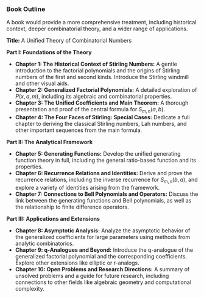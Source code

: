 ### **Book Outline**

A book would provide a more comprehensive treatment, including historical context, deeper combinatorial theory, and a wider range of applications.

**Title:** A Unified Theory of Combinatorial Numbers

**Part I: Foundations of the Theory**

* **Chapter 1: The Historical Context of Stirling Numbers:** A gentle introduction to the factorial polynomials and the origins of Stirling numbers of the first and second kinds. Introduce the Stirling windmill and other visual aids.
* **Chapter 2: Generalized Factorial Polynomials:** A detailed exploration of $P(x,a,m)$, including its algebraic and combinatorial properties.
* **Chapter 3: The Unified Coefficients and Main Theorem:** A thorough presentation and proof of the central formula for $S_{m,n}(a,b)$.
* **Chapter 4: The Four Faces of Stirling: Special Cases:** Dedicate a full chapter to deriving the classical Stirling numbers, Lah numbers, and other important sequences from the main formula.

**Part II: The Analytical Framework**

* **Chapter 5: Generating Functions:** Develop the unified generating function theory in full, including the general ratio-based function and its properties.
* **Chapter 6: Recurrence Relations and Identities:** Derive and prove the recurrence relations, including the inverse recurrence for $S_{m,n}(b,a)$, and explore a variety of identities arising from the framework.
* **Chapter 7: Connections to Bell Polynomials and Operators:** Discuss the link between the generating functions and Bell polynomials, as well as the relationship to finite difference operators.

**Part III: Applications and Extensions**

* **Chapter 8: Asymptotic Analysis:** Analyze the asymptotic behavior of the generalized coefficients for large parameters using methods from analytic combinatorics.
* **Chapter 9: q-Analogues and Beyond:** Introduce the q-analogue of the generalized factorial polynomial and the corresponding coefficients. Explore other extensions like elliptic or r-analogs.
* **Chapter 10: Open Problems and Research Directions:** A summary of unsolved problems and a guide for future research, including connections to other fields like algebraic geometry and computational complexity.